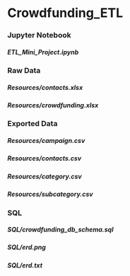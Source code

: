# Crowdfunding_ETL

### Jupyter Notebook
##### ETL_Mini_Project.ipynb

### Raw Data
##### Resources/contacts.xlsx
##### Resources/crowdfunding.xlsx

### Exported Data
##### Resources/campaign.csv
##### Resources/contacts.csv
##### Resources/category.csv
##### Resources/subcategory.csv

### SQL
##### SQL/crowdfunding_db_schema.sql
##### SQL/erd.png
##### SQL/erd.txt

